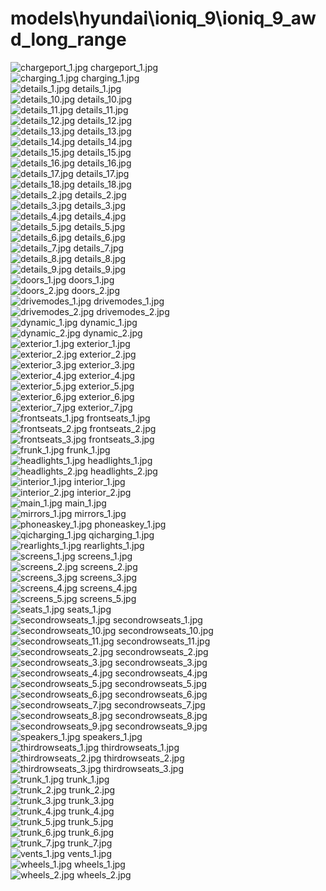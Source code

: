 <h1>models\hyundai\ioniq_9\ioniq_9_awd_long_range</h1>
<div class="container text-center">
<div class="row">
<div class="col col-lg-2 col-6">
<img src="https://media.evkx.net/multimedia/models/hyundai/ioniq_9/ioniq_9_awd_long_range/chargeport_1_xst.jpg" class="img-thumbnail" alt="chargeport_1.jpg">
chargeport_1.jpg
</div>
<div class="col col-lg-2 col-6">
<img src="https://media.evkx.net/multimedia/models/hyundai/ioniq_9/ioniq_9_awd_long_range/charging_1_xst.jpg" class="img-thumbnail" alt="charging_1.jpg">
charging_1.jpg
</div>
<div class="col col-lg-2 col-6">
<img src="https://media.evkx.net/multimedia/models/hyundai/ioniq_9/ioniq_9_awd_long_range/details_1_xst.jpg" class="img-thumbnail" alt="details_1.jpg">
details_1.jpg
</div>
<div class="col col-lg-2 col-6">
<img src="https://media.evkx.net/multimedia/models/hyundai/ioniq_9/ioniq_9_awd_long_range/details_10_xst.jpg" class="img-thumbnail" alt="details_10.jpg">
details_10.jpg
</div>
<div class="col col-lg-2 col-6">
<img src="https://media.evkx.net/multimedia/models/hyundai/ioniq_9/ioniq_9_awd_long_range/details_11_xst.jpg" class="img-thumbnail" alt="details_11.jpg">
details_11.jpg
</div>
<div class="col col-lg-2 col-6">
<img src="https://media.evkx.net/multimedia/models/hyundai/ioniq_9/ioniq_9_awd_long_range/details_12_xst.jpg" class="img-thumbnail" alt="details_12.jpg">
details_12.jpg
</div>
<div class="col col-lg-2 col-6">
<img src="https://media.evkx.net/multimedia/models/hyundai/ioniq_9/ioniq_9_awd_long_range/details_13_xst.jpg" class="img-thumbnail" alt="details_13.jpg">
details_13.jpg
</div>
<div class="col col-lg-2 col-6">
<img src="https://media.evkx.net/multimedia/models/hyundai/ioniq_9/ioniq_9_awd_long_range/details_14_xst.jpg" class="img-thumbnail" alt="details_14.jpg">
details_14.jpg
</div>
<div class="col col-lg-2 col-6">
<img src="https://media.evkx.net/multimedia/models/hyundai/ioniq_9/ioniq_9_awd_long_range/details_15_xst.jpg" class="img-thumbnail" alt="details_15.jpg">
details_15.jpg
</div>
<div class="col col-lg-2 col-6">
<img src="https://media.evkx.net/multimedia/models/hyundai/ioniq_9/ioniq_9_awd_long_range/details_16_xst.jpg" class="img-thumbnail" alt="details_16.jpg">
details_16.jpg
</div>
<div class="col col-lg-2 col-6">
<img src="https://media.evkx.net/multimedia/models/hyundai/ioniq_9/ioniq_9_awd_long_range/details_17_xst.jpg" class="img-thumbnail" alt="details_17.jpg">
details_17.jpg
</div>
<div class="col col-lg-2 col-6">
<img src="https://media.evkx.net/multimedia/models/hyundai/ioniq_9/ioniq_9_awd_long_range/details_18_xst.jpg" class="img-thumbnail" alt="details_18.jpg">
details_18.jpg
</div>
<div class="col col-lg-2 col-6">
<img src="https://media.evkx.net/multimedia/models/hyundai/ioniq_9/ioniq_9_awd_long_range/details_2_xst.jpg" class="img-thumbnail" alt="details_2.jpg">
details_2.jpg
</div>
<div class="col col-lg-2 col-6">
<img src="https://media.evkx.net/multimedia/models/hyundai/ioniq_9/ioniq_9_awd_long_range/details_3_xst.jpg" class="img-thumbnail" alt="details_3.jpg">
details_3.jpg
</div>
<div class="col col-lg-2 col-6">
<img src="https://media.evkx.net/multimedia/models/hyundai/ioniq_9/ioniq_9_awd_long_range/details_4_xst.jpg" class="img-thumbnail" alt="details_4.jpg">
details_4.jpg
</div>
<div class="col col-lg-2 col-6">
<img src="https://media.evkx.net/multimedia/models/hyundai/ioniq_9/ioniq_9_awd_long_range/details_5_xst.jpg" class="img-thumbnail" alt="details_5.jpg">
details_5.jpg
</div>
<div class="col col-lg-2 col-6">
<img src="https://media.evkx.net/multimedia/models/hyundai/ioniq_9/ioniq_9_awd_long_range/details_6_xst.jpg" class="img-thumbnail" alt="details_6.jpg">
details_6.jpg
</div>
<div class="col col-lg-2 col-6">
<img src="https://media.evkx.net/multimedia/models/hyundai/ioniq_9/ioniq_9_awd_long_range/details_7_xst.jpg" class="img-thumbnail" alt="details_7.jpg">
details_7.jpg
</div>
<div class="col col-lg-2 col-6">
<img src="https://media.evkx.net/multimedia/models/hyundai/ioniq_9/ioniq_9_awd_long_range/details_8_xst.jpg" class="img-thumbnail" alt="details_8.jpg">
details_8.jpg
</div>
<div class="col col-lg-2 col-6">
<img src="https://media.evkx.net/multimedia/models/hyundai/ioniq_9/ioniq_9_awd_long_range/details_9_xst.jpg" class="img-thumbnail" alt="details_9.jpg">
details_9.jpg
</div>
<div class="col col-lg-2 col-6">
<img src="https://media.evkx.net/multimedia/models/hyundai/ioniq_9/ioniq_9_awd_long_range/doors_1_xst.jpg" class="img-thumbnail" alt="doors_1.jpg">
doors_1.jpg
</div>
<div class="col col-lg-2 col-6">
<img src="https://media.evkx.net/multimedia/models/hyundai/ioniq_9/ioniq_9_awd_long_range/doors_2_xst.jpg" class="img-thumbnail" alt="doors_2.jpg">
doors_2.jpg
</div>
<div class="col col-lg-2 col-6">
<img src="https://media.evkx.net/multimedia/models/hyundai/ioniq_9/ioniq_9_awd_long_range/drivemodes_1_xst.jpg" class="img-thumbnail" alt="drivemodes_1.jpg">
drivemodes_1.jpg
</div>
<div class="col col-lg-2 col-6">
<img src="https://media.evkx.net/multimedia/models/hyundai/ioniq_9/ioniq_9_awd_long_range/drivemodes_2_xst.jpg" class="img-thumbnail" alt="drivemodes_2.jpg">
drivemodes_2.jpg
</div>
<div class="col col-lg-2 col-6">
<img src="https://media.evkx.net/multimedia/models/hyundai/ioniq_9/ioniq_9_awd_long_range/dynamic_1_xst.jpg" class="img-thumbnail" alt="dynamic_1.jpg">
dynamic_1.jpg
</div>
<div class="col col-lg-2 col-6">
<img src="https://media.evkx.net/multimedia/models/hyundai/ioniq_9/ioniq_9_awd_long_range/dynamic_2_xst.jpg" class="img-thumbnail" alt="dynamic_2.jpg">
dynamic_2.jpg
</div>
<div class="col col-lg-2 col-6">
<img src="https://media.evkx.net/multimedia/models/hyundai/ioniq_9/ioniq_9_awd_long_range/exterior_1_xst.jpg" class="img-thumbnail" alt="exterior_1.jpg">
exterior_1.jpg
</div>
<div class="col col-lg-2 col-6">
<img src="https://media.evkx.net/multimedia/models/hyundai/ioniq_9/ioniq_9_awd_long_range/exterior_2_xst.jpg" class="img-thumbnail" alt="exterior_2.jpg">
exterior_2.jpg
</div>
<div class="col col-lg-2 col-6">
<img src="https://media.evkx.net/multimedia/models/hyundai/ioniq_9/ioniq_9_awd_long_range/exterior_3_xst.jpg" class="img-thumbnail" alt="exterior_3.jpg">
exterior_3.jpg
</div>
<div class="col col-lg-2 col-6">
<img src="https://media.evkx.net/multimedia/models/hyundai/ioniq_9/ioniq_9_awd_long_range/exterior_4_xst.jpg" class="img-thumbnail" alt="exterior_4.jpg">
exterior_4.jpg
</div>
<div class="col col-lg-2 col-6">
<img src="https://media.evkx.net/multimedia/models/hyundai/ioniq_9/ioniq_9_awd_long_range/exterior_5_xst.jpg" class="img-thumbnail" alt="exterior_5.jpg">
exterior_5.jpg
</div>
<div class="col col-lg-2 col-6">
<img src="https://media.evkx.net/multimedia/models/hyundai/ioniq_9/ioniq_9_awd_long_range/exterior_6_xst.jpg" class="img-thumbnail" alt="exterior_6.jpg">
exterior_6.jpg
</div>
<div class="col col-lg-2 col-6">
<img src="https://media.evkx.net/multimedia/models/hyundai/ioniq_9/ioniq_9_awd_long_range/exterior_7_xst.jpg" class="img-thumbnail" alt="exterior_7.jpg">
exterior_7.jpg
</div>
<div class="col col-lg-2 col-6">
<img src="https://media.evkx.net/multimedia/models/hyundai/ioniq_9/ioniq_9_awd_long_range/frontseats_1_xst.jpg" class="img-thumbnail" alt="frontseats_1.jpg">
frontseats_1.jpg
</div>
<div class="col col-lg-2 col-6">
<img src="https://media.evkx.net/multimedia/models/hyundai/ioniq_9/ioniq_9_awd_long_range/frontseats_2_xst.jpg" class="img-thumbnail" alt="frontseats_2.jpg">
frontseats_2.jpg
</div>
<div class="col col-lg-2 col-6">
<img src="https://media.evkx.net/multimedia/models/hyundai/ioniq_9/ioniq_9_awd_long_range/frontseats_3_xst.jpg" class="img-thumbnail" alt="frontseats_3.jpg">
frontseats_3.jpg
</div>
<div class="col col-lg-2 col-6">
<img src="https://media.evkx.net/multimedia/models/hyundai/ioniq_9/ioniq_9_awd_long_range/frunk_1_xst.jpg" class="img-thumbnail" alt="frunk_1.jpg">
frunk_1.jpg
</div>
<div class="col col-lg-2 col-6">
<img src="https://media.evkx.net/multimedia/models/hyundai/ioniq_9/ioniq_9_awd_long_range/headlights_1_xst.jpg" class="img-thumbnail" alt="headlights_1.jpg">
headlights_1.jpg
</div>
<div class="col col-lg-2 col-6">
<img src="https://media.evkx.net/multimedia/models/hyundai/ioniq_9/ioniq_9_awd_long_range/headlights_2_xst.jpg" class="img-thumbnail" alt="headlights_2.jpg">
headlights_2.jpg
</div>
<div class="col col-lg-2 col-6">
<img src="https://media.evkx.net/multimedia/models/hyundai/ioniq_9/ioniq_9_awd_long_range/interior_1_xst.jpg" class="img-thumbnail" alt="interior_1.jpg">
interior_1.jpg
</div>
<div class="col col-lg-2 col-6">
<img src="https://media.evkx.net/multimedia/models/hyundai/ioniq_9/ioniq_9_awd_long_range/interior_2_xst.jpg" class="img-thumbnail" alt="interior_2.jpg">
interior_2.jpg
</div>
<div class="col col-lg-2 col-6">
<img src="https://media.evkx.net/multimedia/models/hyundai/ioniq_9/ioniq_9_awd_long_range/main_1_xst.jpg" class="img-thumbnail" alt="main_1.jpg">
main_1.jpg
</div>
<div class="col col-lg-2 col-6">
<img src="https://media.evkx.net/multimedia/models/hyundai/ioniq_9/ioniq_9_awd_long_range/mirrors_1_xst.jpg" class="img-thumbnail" alt="mirrors_1.jpg">
mirrors_1.jpg
</div>
<div class="col col-lg-2 col-6">
<img src="https://media.evkx.net/multimedia/models/hyundai/ioniq_9/ioniq_9_awd_long_range/phoneaskey_1_xst.jpg" class="img-thumbnail" alt="phoneaskey_1.jpg">
phoneaskey_1.jpg
</div>
<div class="col col-lg-2 col-6">
<img src="https://media.evkx.net/multimedia/models/hyundai/ioniq_9/ioniq_9_awd_long_range/qicharging_1_xst.jpg" class="img-thumbnail" alt="qicharging_1.jpg">
qicharging_1.jpg
</div>
<div class="col col-lg-2 col-6">
<img src="https://media.evkx.net/multimedia/models/hyundai/ioniq_9/ioniq_9_awd_long_range/rearlights_1_xst.jpg" class="img-thumbnail" alt="rearlights_1.jpg">
rearlights_1.jpg
</div>
<div class="col col-lg-2 col-6">
<img src="https://media.evkx.net/multimedia/models/hyundai/ioniq_9/ioniq_9_awd_long_range/screens_1_xst.jpg" class="img-thumbnail" alt="screens_1.jpg">
screens_1.jpg
</div>
<div class="col col-lg-2 col-6">
<img src="https://media.evkx.net/multimedia/models/hyundai/ioniq_9/ioniq_9_awd_long_range/screens_2_xst.jpg" class="img-thumbnail" alt="screens_2.jpg">
screens_2.jpg
</div>
<div class="col col-lg-2 col-6">
<img src="https://media.evkx.net/multimedia/models/hyundai/ioniq_9/ioniq_9_awd_long_range/screens_3_xst.jpg" class="img-thumbnail" alt="screens_3.jpg">
screens_3.jpg
</div>
<div class="col col-lg-2 col-6">
<img src="https://media.evkx.net/multimedia/models/hyundai/ioniq_9/ioniq_9_awd_long_range/screens_4_xst.jpg" class="img-thumbnail" alt="screens_4.jpg">
screens_4.jpg
</div>
<div class="col col-lg-2 col-6">
<img src="https://media.evkx.net/multimedia/models/hyundai/ioniq_9/ioniq_9_awd_long_range/screens_5_xst.jpg" class="img-thumbnail" alt="screens_5.jpg">
screens_5.jpg
</div>
<div class="col col-lg-2 col-6">
<img src="https://media.evkx.net/multimedia/models/hyundai/ioniq_9/ioniq_9_awd_long_range/seats_1_xst.jpg" class="img-thumbnail" alt="seats_1.jpg">
seats_1.jpg
</div>
<div class="col col-lg-2 col-6">
<img src="https://media.evkx.net/multimedia/models/hyundai/ioniq_9/ioniq_9_awd_long_range/secondrowseats_1_xst.jpg" class="img-thumbnail" alt="secondrowseats_1.jpg">
secondrowseats_1.jpg
</div>
<div class="col col-lg-2 col-6">
<img src="https://media.evkx.net/multimedia/models/hyundai/ioniq_9/ioniq_9_awd_long_range/secondrowseats_10_xst.jpg" class="img-thumbnail" alt="secondrowseats_10.jpg">
secondrowseats_10.jpg
</div>
<div class="col col-lg-2 col-6">
<img src="https://media.evkx.net/multimedia/models/hyundai/ioniq_9/ioniq_9_awd_long_range/secondrowseats_11_xst.jpg" class="img-thumbnail" alt="secondrowseats_11.jpg">
secondrowseats_11.jpg
</div>
<div class="col col-lg-2 col-6">
<img src="https://media.evkx.net/multimedia/models/hyundai/ioniq_9/ioniq_9_awd_long_range/secondrowseats_2_xst.jpg" class="img-thumbnail" alt="secondrowseats_2.jpg">
secondrowseats_2.jpg
</div>
<div class="col col-lg-2 col-6">
<img src="https://media.evkx.net/multimedia/models/hyundai/ioniq_9/ioniq_9_awd_long_range/secondrowseats_3_xst.jpg" class="img-thumbnail" alt="secondrowseats_3.jpg">
secondrowseats_3.jpg
</div>
<div class="col col-lg-2 col-6">
<img src="https://media.evkx.net/multimedia/models/hyundai/ioniq_9/ioniq_9_awd_long_range/secondrowseats_4_xst.jpg" class="img-thumbnail" alt="secondrowseats_4.jpg">
secondrowseats_4.jpg
</div>
<div class="col col-lg-2 col-6">
<img src="https://media.evkx.net/multimedia/models/hyundai/ioniq_9/ioniq_9_awd_long_range/secondrowseats_5_xst.jpg" class="img-thumbnail" alt="secondrowseats_5.jpg">
secondrowseats_5.jpg
</div>
<div class="col col-lg-2 col-6">
<img src="https://media.evkx.net/multimedia/models/hyundai/ioniq_9/ioniq_9_awd_long_range/secondrowseats_6_xst.jpg" class="img-thumbnail" alt="secondrowseats_6.jpg">
secondrowseats_6.jpg
</div>
<div class="col col-lg-2 col-6">
<img src="https://media.evkx.net/multimedia/models/hyundai/ioniq_9/ioniq_9_awd_long_range/secondrowseats_7_xst.jpg" class="img-thumbnail" alt="secondrowseats_7.jpg">
secondrowseats_7.jpg
</div>
<div class="col col-lg-2 col-6">
<img src="https://media.evkx.net/multimedia/models/hyundai/ioniq_9/ioniq_9_awd_long_range/secondrowseats_8_xst.jpg" class="img-thumbnail" alt="secondrowseats_8.jpg">
secondrowseats_8.jpg
</div>
<div class="col col-lg-2 col-6">
<img src="https://media.evkx.net/multimedia/models/hyundai/ioniq_9/ioniq_9_awd_long_range/secondrowseats_9_xst.jpg" class="img-thumbnail" alt="secondrowseats_9.jpg">
secondrowseats_9.jpg
</div>
<div class="col col-lg-2 col-6">
<img src="https://media.evkx.net/multimedia/models/hyundai/ioniq_9/ioniq_9_awd_long_range/speakers_1_xst.jpg" class="img-thumbnail" alt="speakers_1.jpg">
speakers_1.jpg
</div>
<div class="col col-lg-2 col-6">
<img src="https://media.evkx.net/multimedia/models/hyundai/ioniq_9/ioniq_9_awd_long_range/thirdrowseats_1_xst.jpg" class="img-thumbnail" alt="thirdrowseats_1.jpg">
thirdrowseats_1.jpg
</div>
<div class="col col-lg-2 col-6">
<img src="https://media.evkx.net/multimedia/models/hyundai/ioniq_9/ioniq_9_awd_long_range/thirdrowseats_2_xst.jpg" class="img-thumbnail" alt="thirdrowseats_2.jpg">
thirdrowseats_2.jpg
</div>
<div class="col col-lg-2 col-6">
<img src="https://media.evkx.net/multimedia/models/hyundai/ioniq_9/ioniq_9_awd_long_range/thirdrowseats_3_xst.jpg" class="img-thumbnail" alt="thirdrowseats_3.jpg">
thirdrowseats_3.jpg
</div>
<div class="col col-lg-2 col-6">
<img src="https://media.evkx.net/multimedia/models/hyundai/ioniq_9/ioniq_9_awd_long_range/trunk_1_xst.jpg" class="img-thumbnail" alt="trunk_1.jpg">
trunk_1.jpg
</div>
<div class="col col-lg-2 col-6">
<img src="https://media.evkx.net/multimedia/models/hyundai/ioniq_9/ioniq_9_awd_long_range/trunk_2_xst.jpg" class="img-thumbnail" alt="trunk_2.jpg">
trunk_2.jpg
</div>
<div class="col col-lg-2 col-6">
<img src="https://media.evkx.net/multimedia/models/hyundai/ioniq_9/ioniq_9_awd_long_range/trunk_3_xst.jpg" class="img-thumbnail" alt="trunk_3.jpg">
trunk_3.jpg
</div>
<div class="col col-lg-2 col-6">
<img src="https://media.evkx.net/multimedia/models/hyundai/ioniq_9/ioniq_9_awd_long_range/trunk_4_xst.jpg" class="img-thumbnail" alt="trunk_4.jpg">
trunk_4.jpg
</div>
<div class="col col-lg-2 col-6">
<img src="https://media.evkx.net/multimedia/models/hyundai/ioniq_9/ioniq_9_awd_long_range/trunk_5_xst.jpg" class="img-thumbnail" alt="trunk_5.jpg">
trunk_5.jpg
</div>
<div class="col col-lg-2 col-6">
<img src="https://media.evkx.net/multimedia/models/hyundai/ioniq_9/ioniq_9_awd_long_range/trunk_6_xst.jpg" class="img-thumbnail" alt="trunk_6.jpg">
trunk_6.jpg
</div>
<div class="col col-lg-2 col-6">
<img src="https://media.evkx.net/multimedia/models/hyundai/ioniq_9/ioniq_9_awd_long_range/trunk_7_xst.jpg" class="img-thumbnail" alt="trunk_7.jpg">
trunk_7.jpg
</div>
<div class="col col-lg-2 col-6">
<img src="https://media.evkx.net/multimedia/models/hyundai/ioniq_9/ioniq_9_awd_long_range/vents_1_xst.jpg" class="img-thumbnail" alt="vents_1.jpg">
vents_1.jpg
</div>
<div class="col col-lg-2 col-6">
<img src="https://media.evkx.net/multimedia/models/hyundai/ioniq_9/ioniq_9_awd_long_range/wheels_1_xst.jpg" class="img-thumbnail" alt="wheels_1.jpg">
wheels_1.jpg
</div>
<div class="col col-lg-2 col-6">
<img src="https://media.evkx.net/multimedia/models/hyundai/ioniq_9/ioniq_9_awd_long_range/wheels_2_xst.jpg" class="img-thumbnail" alt="wheels_2.jpg">
wheels_2.jpg
</div>
</div>
</div>
